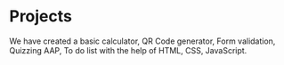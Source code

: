 # Projects
We have created a basic calculator, QR Code generator, Form validation, Quizzing AAP, To do list with the help of HTML, CSS, JavaScript.
